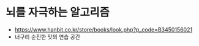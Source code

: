 # 뇌를 자극하는 알고리즘
- https://www.hanbit.co.kr/store/books/look.php?p_code=B3450156021
- 너구리 순진한 맛의 연습 공간
